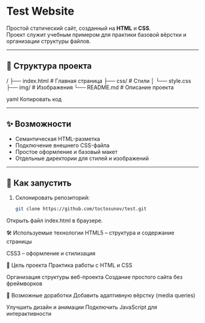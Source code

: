 # Test Website

Простой статический сайт, созданный на **HTML** и **CSS**.  
Проект служит учебным примером для практики базовой вёрстки и организации структуры файлов.

---

## 📂 Структура проекта

/
├── index.html # Главная страница
├── css/ # Стили
│ └── style.css
├── img/ # Изображения
└── README.md # Описание проекта

yaml
Копировать код

---

## ✨ Возможности

- Семантическая HTML-разметка
- Подключение внешнего CSS-файла
- Простое оформление и базовый макет
- Отдельные директории для стилей и изображений

---

## 🚀 Как запустить

1. Склонировать репозиторий:
   ```bash
   git clone https://github.com/toctosunov/test.git
Открыть файл index.html в браузере.

🛠 Используемые технологии
HTML5 – структура и содержание страницы

CSS3 – оформление и стилизация

📌 Цель проекта
Практика работы с HTML и CSS

Организация структуры веб-проекта
Создание простого сайта без фреймворков

🔮 Возможные доработки
Добавить адаптивную вёрстку (media queries)

Улучшить дизайн и анимации
Подключить JavaScript для интерактивности
